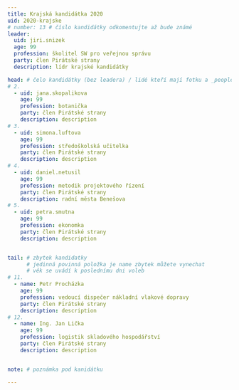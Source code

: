 ```yaml
---
title: Krajská kandidátka 2020
uid: 2020-krajske
# number: 13 # číslo kandidátky odkomentujte až bude známé
leader:
  uid: jiri.snizek
  age: 99
  profession: školitel SW pro veřejnou správu
  party: člen Pirátské strany
  description: lídr krajské kandidátky

head: # čelo kandidátky (bez leadera) / lidé kteří mají fotku a _people/jmeno.md
# 2.
  - uid: jana.skopalikova
    age: 99
    profession: botanička
    party: člen Pirátské strany
    description: description
# 3.
  - uid: simona.luftova
    age: 99
    profession: středoškolská učitelka
    party: člen Pirátské strany
    description: description
# 4.
  - uid: daniel.netusil
    age: 99
    profession: metodik projektového řízení
    party: člen Pirátské strany
    description: radní města Benešova
# 5.
  - uid: petra.smutna
    age: 99
    profession: ekonomka
    party: člen Pirátské strany
    description: description


tail: # zbytek kandidatky
      # jedinná povinná položka je name zbytek můžete vynechat
      # věk se uvádí k poslednímu dni voleb
# 11.
  - name: Petr Procházka
    age: 99
    profession: vedoucí dispečer nákladní vlakové dopravy
    party: člen Pirátské strany
    description: description
# 12.
  - name: Ing. Jan Lička
    age: 99
    profession: logistik skladového hospodářství
    party: člen Pirátské strany
    description: description


note: # poznámka pod kanidátku

---
```

